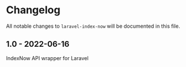 # Changelog

All notable changes to `laravel-index-now` will be documented in this file.

## 1.0 - 2022-06-16

IndexNow API wrapper for Laravel
